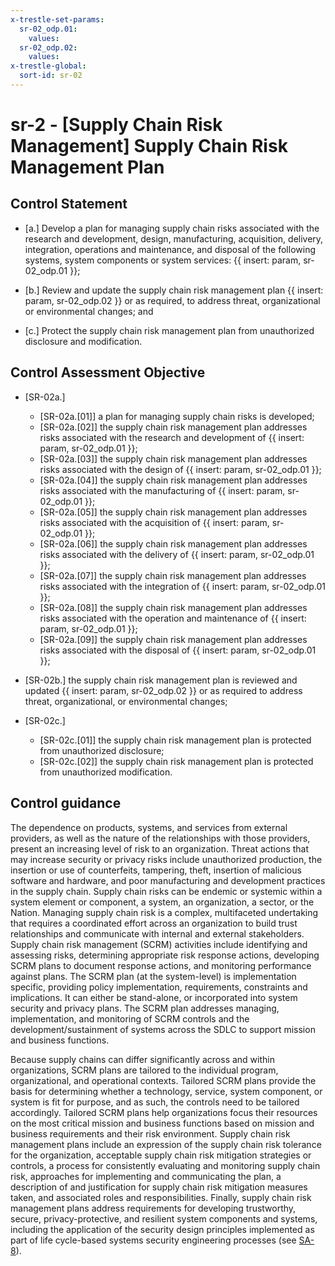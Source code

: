 ```yaml
---
x-trestle-set-params:
  sr-02_odp.01:
    values:
  sr-02_odp.02:
    values:
x-trestle-global:
  sort-id: sr-02
---
```


# sr-2 - \[Supply Chain Risk Management\] Supply Chain Risk Management Plan

## Control Statement

- \[a.\] Develop a plan for managing supply chain risks associated with the research and development, design, manufacturing, acquisition, delivery, integration, operations and maintenance, and disposal of the following systems, system components or system services: {{ insert: param, sr-02_odp.01 }};

- \[b.\] Review and update the supply chain risk management plan {{ insert: param, sr-02_odp.02 }} or as required, to address threat, organizational or environmental changes; and

- \[c.\] Protect the supply chain risk management plan from unauthorized disclosure and modification.

## Control Assessment Objective

- \[SR-02a.\]

  - \[SR-02a.[01]\] a plan for managing supply chain risks is developed;
  - \[SR-02a.[02]\] the supply chain risk management plan addresses risks associated with the research and development of {{ insert: param, sr-02_odp.01 }};
  - \[SR-02a.[03]\] the supply chain risk management plan addresses risks associated with the design of {{ insert: param, sr-02_odp.01 }};
  - \[SR-02a.[04]\] the supply chain risk management plan addresses risks associated with the manufacturing of {{ insert: param, sr-02_odp.01 }};
  - \[SR-02a.[05]\] the supply chain risk management plan addresses risks associated with the acquisition of {{ insert: param, sr-02_odp.01 }};
  - \[SR-02a.[06]\] the supply chain risk management plan addresses risks associated with the delivery of {{ insert: param, sr-02_odp.01 }};
  - \[SR-02a.[07]\] the supply chain risk management plan addresses risks associated with the integration of {{ insert: param, sr-02_odp.01 }};
  - \[SR-02a.[08]\] the supply chain risk management plan addresses risks associated with the operation and maintenance of {{ insert: param, sr-02_odp.01 }};
  - \[SR-02a.[09]\] the supply chain risk management plan addresses risks associated with the disposal of {{ insert: param, sr-02_odp.01 }};

- \[SR-02b.\] the supply chain risk management plan is reviewed and updated {{ insert: param, sr-02_odp.02 }} or as required to address threat, organizational, or environmental changes;

- \[SR-02c.\]

  - \[SR-02c.[01]\] the supply chain risk management plan is protected from unauthorized disclosure;
  - \[SR-02c.[02]\] the supply chain risk management plan is protected from unauthorized modification.

## Control guidance

The dependence on products, systems, and services from external providers, as well as the nature of the relationships with those providers, present an increasing level of risk to an organization. Threat actions that may increase security or privacy risks include unauthorized production, the insertion or use of counterfeits, tampering, theft, insertion of malicious software and hardware, and poor manufacturing and development practices in the supply chain. Supply chain risks can be endemic or systemic within a system element or component, a system, an organization, a sector, or the Nation. Managing supply chain risk is a complex, multifaceted undertaking that requires a coordinated effort across an organization to build trust relationships and communicate with internal and external stakeholders. Supply chain risk management (SCRM) activities include identifying and assessing risks, determining appropriate risk response actions, developing SCRM plans to document response actions, and monitoring performance against plans. The SCRM plan (at the system-level) is implementation specific, providing policy implementation, requirements, constraints and implications. It can either be stand-alone, or incorporated into system security and privacy plans. The SCRM plan addresses managing, implementation, and monitoring of SCRM controls and the development/sustainment of systems across the SDLC to support mission and business functions.

Because supply chains can differ significantly across and within organizations, SCRM plans are tailored to the individual program, organizational, and operational contexts. Tailored SCRM plans provide the basis for determining whether a technology, service, system component, or system is fit for purpose, and as such, the controls need to be tailored accordingly. Tailored SCRM plans help organizations focus their resources on the most critical mission and business functions based on mission and business requirements and their risk environment. Supply chain risk management plans include an expression of the supply chain risk tolerance for the organization, acceptable supply chain risk mitigation strategies or controls, a process for consistently evaluating and monitoring supply chain risk, approaches for implementing and communicating the plan, a description of and justification for supply chain risk mitigation measures taken, and associated roles and responsibilities. Finally, supply chain risk management plans address requirements for developing trustworthy, secure, privacy-protective, and resilient system components and systems, including the application of the security design principles implemented as part of life cycle-based systems security engineering processes (see [SA-8](#sa-8)).
